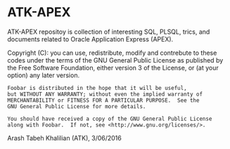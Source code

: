 # ATK-APEX
ATK-APEX repositoy is collection of interesting SQL, PLSQL, trics, and documents related to Oracle Application Express (APEX).

Copyright (C):
    you can use, redistribute, modify and contrebute to these codes 
	under the terms of the GNU General Public License as published by
    the Free Software Foundation, either version 3 of the License, or
    (at your option) any later version.

    Foobar is distributed in the hope that it will be useful,
    but WITHOUT ANY WARRANTY; without even the implied warranty of
    MERCHANTABILITY or FITNESS FOR A PARTICULAR PURPOSE.  See the
    GNU General Public License for more details.

    You should have received a copy of the GNU General Public License
    along with Foobar.  If not, see <http://www.gnu.org/licenses/>.
	
Arash Tabeh Khalilian (ATK), 3/06/2016